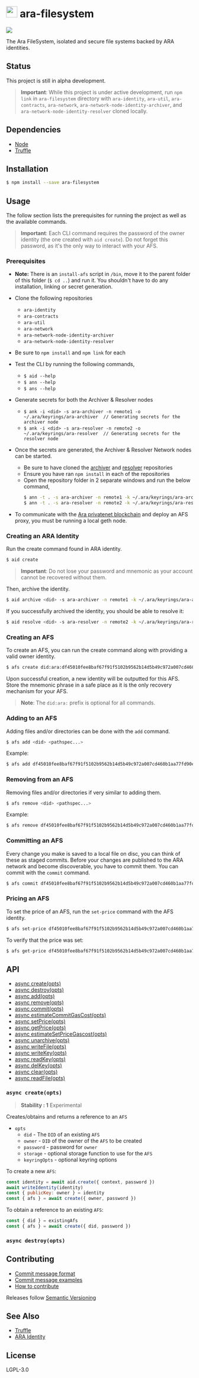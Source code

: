 <img src="https://github.com/AraBlocks/docs/blob/master/ara.png" width="30" height="30" /> ara-filesystem
========
![](https://travis-ci.com/AraBlocks/ara-filesystem.svg?token=93ySMW14xn3tP6eZMEza&branch=master)

The Ara FileSystem, isolated and secure file systems backed by ARA identities.

## Status

This project is still in alpha development.

> **Important**: While this project is under active development, run `npm link` in `ara-filesystem` directory with `ara-identity`, `ara-util`, `ara-contracts`, `ara-network`, `ara-network-node-identity-archiver`, and `ara-network-node-identity-resolver` cloned locally. 

## Dependencies

- [Node](https://nodejs.org/en/download/)
- [Truffle](https://www.npmjs.com/package/truffle)

## Installation

```sh
$ npm install --save ara-filesystem
```

## Usage

The follow section lists the prerequisites for running the project as well as the available commands. 

>**Important**: Each CLI command requires the password of the owner identity (the one created with `aid create`). Do not forget this password, as it's the only way to interact with your AFS.

### Prerequisites

- **Note:** There is an `install-afs` script in `/bin`, move it to the parent folder of this folder (`$ cd ..`) and run it. You shouldn't have to do any installation, linking or secret generation.
- Clone the following repositories
  - `ara-identity`
  - `ara-contracts`
  - `ara-util`
  - `ara-network`
  - `ara-network-node-identity-archiver`
  - `ara-network-node-identity-resolver`
- Be sure to `npm install` and `npm link` for each
- Test the CLI by running the following commands,
  - `$ aid --help`
  - `$ ann --help`
  - `$ ans --help`

- Generate secrets for both the Archiver & Resolver nodes
  - `$ ank -i <did> -s ara-archiver -n remote1 -o ~/.ara/keyrings/ara-archiver  // Generating secrets for the archiver node`
  - `$ ank -i <did> -s ara-resolver -n remote2 -o ~/.ara/keyrings/ara-resolver  // Generating secrets for the resolver node`

- Once the secrets are generated, the Archiver & Resolver Network nodes can be started.
  - Be sure to have cloned the [archiver](https://github.com/AraBlocks/ara-network-node-identity-archiver) and [resolver](https://github.com/AraBlocks/ara-network-node-identity-resolver) repositories
  - Ensure you have ran `npm install` in each of the repositories
  - Open the repository folder in 2 separate windows and run the below command,
      ```sh
      $ ann -t . -s ara-archiver -n remote1 -k ~/.ara/keyrings/ara-archiver -i <did>  // in 'ara-network-node-identity-archiver'
      $ ann -t . -s ara-resolver -n remote2 -k ~/.ara/keyrings/ara-resolver -i <did>  // in 'ara-network-node-identity-resolver'
      ```
- To communicate with the [Ara privatenet blockchain](https://github.com/AraBlocks/ara-privatenet) and deploy an AFS proxy, you must be running a local geth node.

### Creating an ARA Identity

Run the create command found in ARA identity.

```sh
$ aid create
```

> **Important**: Do not lose your password and mnemonic as your account cannot be recovered without them.

Then, archive the identity.

```sh
$ aid archive <did> -s ara-archiver -n remote1 -k ~/.ara/keyrings/ara-archiver.pub
```

If you successfully archived the identity, you should be able to resolve it:

```sh
$ aid resolve <did> -s ara-resolver -n remote2 -k ~/.ara/keyrings/ara-resolver.pub --cache==false
```

### Creating an AFS

To create an AFS, you can run the create command along with providing a valid owner identity.

```sh
$ afs create did:ara:df45010fee8baf67f91f5102b9562b14d5b49c972a007cd460b1aa77fd90eaf9
```

Upon successful creation, a new identity will be outputted for this AFS. Store the mnemonic phrase in a safe place as it is the only recovery mechanism for your AFS.

> **Note**: The `did:ara:` prefix is optional for all commands.

### Adding to an AFS

Adding files and/or directories can be done with the `add` command.

```sh
$ afs add <did> <pathspec...>
```

Example:

```sh
$ afs add df45010fee8baf67f91f5102b9562b14d5b49c972a007cd460b1aa77fd90eaf9 my_video.mp4
```

### Removing from an AFS

Removing files and/or directories if very similar to adding them.

```sh
$ afs remove <did> <pathspec...>
```

Example:

```sh
$ afs remove df45010fee8baf67f91f5102b9562b14d5b49c972a007cd460b1aa77fd90eaf9 my_video.mp4
```

### Committing an AFS

Every change you make is saved to a local file on disc, you can think of these as staged commits. Before your changes are published to the ARA network and become discoverable, you have to commit them. You can commit with the `commit` command.

```sh
$ afs commit df45010fee8baf67f91f5102b9562b14d5b49c972a007cd460b1aa77fd90eaf9
```

### Pricing an AFS

To set the price of an AFS, run the `set-price` command with the AFS identity.

```sh
$ afs set-price df45010fee8baf67f91f5102b9562b14d5b49c972a007cd460b1aa77fd90eaf9 10 // sets the price of the AFS to 10 ara tokens
```

To verify that the price was set:

```sh
$ afs get-price df45010fee8baf67f91f5102b9562b14d5b49c972a007cd460b1aa77fd90eaf9
```

## API

* [async create(opts)](#create)
* [async destroy(opts)](#destroy)
* [async add(opts)](#add)
* [async remove(opts)](#remove)
* [async commit(opts)](#commit)
* [async estimateCommitGasCost(opts)](#estimatecommit)
* [async setPrice(opts)](#setprice)
* [async getPrice(opts)](#getprice)
* [async estimateSetPriceGascost(opts)](#estimateprice)
* [async unarchive(opts)](#unarchive)
* [async writeFile(opts)](#writefile)
* [async writeKey(opts)](#writekey)
* [async readKey(opts)](#readkey)
* [async delKey(opts)](#delkey)
* [async clear(opts)](#clear)
* [async readFile(opts)](#clear)

### `async create(opts)` <a name="create"></a>

> **Stability : 1** Experimental

Creates/obtains and returns a reference to an `AFS`

- `opts`
  - `did` - The `DID` of an existing `AFS`
  - `owner` - `DID` of the owner of the `AFS` to be created
  - `password` - password for `owner`
  - `storage` - optional storage function to use for the `AFS`
  - `keyringOpts` - optional keyring options

To create a new `AFS`:

```js
const identity = await aid.create({ context, password })
await writeIdentity(identity)
const { publicKey: owner } = identity
const { afs } = await create({ owner, password })
```

To obtain a reference to an existing `AFS`:

```js
const { did } = existingAfs
const { afs } = await create({ did, password })
```

### `async destroy(opts)` <a name="destroy"></a>

## Contributing
- [Commit message format](/.github/COMMIT_FORMAT.md)
- [Commit message examples](/.github/COMMIT_FORMAT_EXAMPLES.md)
- [How to contribute](/.github/CONTRIBUTING.md)

Releases follow [Semantic Versioning](https://semver.org/)

## See Also

- [Truffle](https://github.com/trufflesuite/truffle)
- [ARA Identity](https://github.com/AraBlocks/ara-identity)

## License
LGPL-3.0
